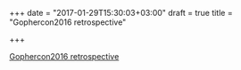 +++
date = "2017-01-29T15:30:03+03:00"
draft = true
title = "Gophercon2016 retrospective"

+++

<p><a href="https://blog.gopheracademy.com/gophercon-2016/gophercon2016-retrospective">Gophercon2016 retrospective</a></p>
